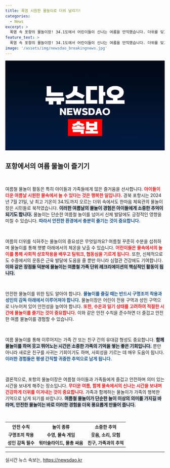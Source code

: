 ```yaml
---
title: 폭염 시원한 물놀이로 더위 날리기!
categories:
  - News
excerpt: >
  폭염 속 포항의 물놀이장! 34.1도에서 어린이들이 신나는 여름을 만끽했습니다. 더위를 잊고 즐거운 시간을 보낸 이들의 모습, 궁금하지 않으세요?
feature_text: >
  폭염 속 포항의 물놀이장! 34.1도에서 어린이들이 신나는 여름을 만끽했습니다. 더위를 잊고 즐거운 시간을 보낸 이들의 모습, 궁금하지 않으세요?
image: '/assets/img/newsdao_breakingnews.jpg'
---
```


<p><img src="/assets/img/newsdao_breakingnews.jpg" alt="cryptoinkorea 속보" /></p>

<h2 data-ke-size="size26">포항에서의 여름 물놀이 즐기기</h2>

<p data-ke-size="size16">&nbsp;</p>

<p>여름철 물놀이 활동은 특히 아이들과 가족들에게 많은 즐거움을 선사합니다. <b><span style="color: #ee2323;">아이들이 더운 여름날 시원한 물속에서 놀 수 있다는 것은 행복한 일입니다.</span></b> 경북 포항시는 2024년 7월 21일, 낮 최고 기온이 34.1도까지 오르는 더위 속에서도 한마음 체육관의 물놀이장은 시민들로 북적였습니다. <b><span style="background-color: #21538527;">이러한 여름날의 물놀이 경험은 아이들에게 소중한 추억이 되기도 합니다.</span></b> 물놀이는 단순한 여름철 놀이를 넘어서 신체 발달에도 긍정적인 영향을 미칠 수 있습니다. <b><span style="color: #1a5490;">따라서 안전한 환경에서 충분히 즐기는 것이 중요합니다.</span></b></p>

<p data-ke-size="size16">&nbsp;</p>

<p>여름의 더위를 식혀주는 물놀이의 중요성은 무엇일까요? 여름철 꾸준히 수분을 섭취하며 물놀이를 통해 햇볕 아래에서의 체온을 낮출 수 있습니다. <b><span style="color: #ee2323;">어린이들은 물속에서의 놀이를 통해 사회적 상호작용을 배우고 팀워크, 협동심을 기르게 됩니다.</span></b> 또한, 신체적으로도 수중에서의 운동은 근육 발달에 도움을 줄 뿐만 아니라 심혈관 건강에도 기여합니다. <b><span style="background-color: #21538527;">이와 같은 장점들 덕분에 물놀이는 여름철 가족 단위 레크리에이션의 핵심적인 활동이 됩니다.</span></b></p>

<p data-ke-size="size16">&nbsp;</p>

<p>안전한 물놀이를 위한 팁도 알아야 합니다. <b><span style="color: #1a5490;">물놀이를 즐길 때는 반드시 구명조끼 착용과 성인의 감독 아래에서 이루어져야 합니다.</span></b> 물놀이장은 어린이 전용 구역과 성인 구역으로 나누어져 있어 안전성을 높여야 합니다. <b><span style="color: #ee2323;">또한, 수온과 일기 상태를 고려하여 적절한 시간에 물놀이를 즐기는 것이 중요합니다.</span></b> 이와 같은 안전 수칙을 준수하면 더 즐겁고 안전한 여름 물놀이를 경험할 수 있습니다.</p>

<p data-ke-size="size16">&nbsp;</p>

<p>여름 물놀이를 통해 이루어지는 가족 간 또는 친구 간의 유대감 형성도 중요합니다. <b><span style="background-color: #21538527;">함께 물놀이를 하며 웃고 뛰어노는 시간은 소중한 가족의 기억을 쌓는 좋은 기회입니다.</span></b> 뿐만 아니라 새로운 친구를 사귀는 기회이기도 하며, 사회성을 기르는 데 매우 도움이 됩니다. <b><span style="color: #1a5490;">이러한 경험들은 평생 간직할 귀중한 추억으로 남게 됩니다.</span></b></p>

<p data-ke-size="size16">&nbsp;</p>

<p>결론적으로, 포항의 물놀이장은 여름철 아이들과 가족들에게 즐겁고 안전하며 의미 있는 시간을 보내게 해주는 장소입니다. <b><span style="color: #ee2323;">무더운 여름, 함께 물속에서의 신나는 시간을 보내며 건강하게 더위를 이겨내는 것이 중요합니다.</span></b> 가족과 함께하는 물놀이가 가족의 행복한 기억으로 남게 되기를 바랍니다. <b><span style="background-color: #21538527;">여름철 물놀이가 단순한 놀이 이상의 의미를 가지길 바라며, 안전한 물놀이는 바로 이러한 경험을 더욱 풍요롭게 만들어 줍니다.</span></b> </p>

<p data-ke-size="size16">&nbsp;</p>

<table style="width: 100%; border-collapse: collapse;">
  <tr>
    <th style="text-align: center; height: 17px;"><b>안전 수칙</b></th>
    <th style="text-align: center; height: 17px;"><b>놀이 종류</b></th>
    <th style="text-align: center; height: 17px;"><b>소중한 추억</b></th>
  </tr>
  <tr>
    <td style="text-align: center; height: 17px;"><b>구명조끼 착용</b></td>
    <td style="text-align: center; height: 17px;"><b>수영, 물속 게임</b></td>
    <td style="text-align: center; height: 17px;"><b>웃음, 소리, 모험</b></td>
  </tr>
  <tr>
    <td style="text-align: center; height: 17px;"><b>성인 감독 필수</b></td>
    <td style="text-align: center; height: 17px;"><b>워터슬라이드, 물총 싸움</b></td>
    <td style="text-align: center; height: 17px;"><b>친구, 가족과의 추억</b></td>
  </tr>
</table>

<hr />
실시간 뉴스 속보는, <a href="https://newsdao.kr" rel="dofollow">https://newsdao.kr</a>


